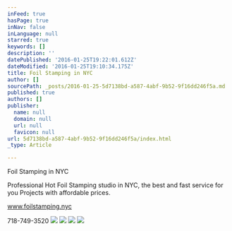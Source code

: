```yaml
---
inFeed: true
hasPage: true
inNav: false
inLanguage: null
starred: true
keywords: []
description: ''
datePublished: '2016-01-25T19:22:01.612Z'
dateModified: '2016-01-25T19:10:34.175Z'
title: Foil Stamping in NYC
author: []
sourcePath: _posts/2016-01-25-5d7138bd-a587-4abf-9b52-9f16dd246f5a.md
published: true
authors: []
publisher:
  name: null
  domain: null
  url: null
  favicon: null
url: 5d7138bd-a587-4abf-9b52-9f16dd246f5a/index.html
_type: Article

---
```

Foil Stamping in  NYC

Professional Hot Foil Stamping studio in NYC, the best and fast service for you Projects with affordable prices.

www.foilstamping.nyc

718-749-3520
![](https://the-grid-user-content.s3-us-west-2.amazonaws.com/44b0233d-609f-46a9-8888-235dafb6918a.jpg)
![](https://the-grid-user-content.s3-us-west-2.amazonaws.com/b2d63c71-638f-4df3-bb50-27f71a83fb09.jpg)
![](https://the-grid-user-content.s3-us-west-2.amazonaws.com/5c539287-abad-4fbc-a25c-d5faaa647406.jpg)
![](https://the-grid-user-content.s3-us-west-2.amazonaws.com/2aededd4-45f2-4f21-add0-f8f7e979b60f.jpg)
